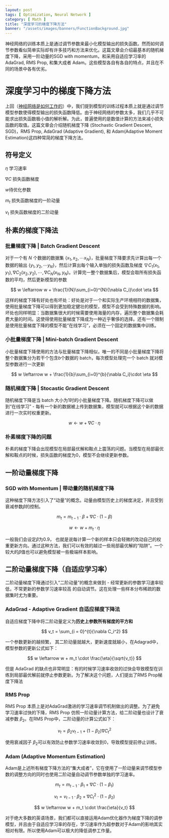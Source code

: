 ```yaml
---
layout: post
tags: [ Optimization, Neural Network ]
category: [ Math ]
title: "深度学习的梯度下降方法"
banner: "/assets/images/banners/FunctionBackground.jpg"
---
```


神经网络的训练本质上是通过调节参数来最小化模型输出的损失函数。然而如何调节参数看似简单实际却有许多技巧和方法来优化。这篇文章会介绍最基本的随机梯度下降，采用一阶动量的SGD with momentum，和采用自适应学习率的AdaGrad, RMS Prop, 和集大成者 Adam。这些模型各自有各自的特点，并且在不同的场景中各有优劣。

# 深度学习中的梯度下降方法

上回（[神经网络是如何工作的](https://markchenyutian.github.io/Markchen_Blog/2020/07/31/How-do-Neural-Network-Work.html)）中，我们提到模型的训练过程本质上就是通过调节模型参数使得模型输出的损失函数降低。由于神经网络的参数太多，我们几乎不可能求出损失函数极小值的解析解。为此，普遍使用的是数值计算的方法来减小损失函数的取值。这篇文章会介绍随机梯度下降 (Stochastic Gradient Descent, SGD)，RMS Prop, AdaGrad (Adaptive Gradient), 和 Adam(Adaptive Moment Estimation)这四种常简的梯度下降方法。

## 符号定义

$\eta$ 学习速率

$\nabla C$ 损失函数梯度

$w$待优化参数

$m_t$ 损失函数梯度的一阶动量

$v_t$ 损失函数梯度的二阶动量

## 朴素的梯度下降法
### 批量梯度下降  |  Batch Gradient Descent
对于一个有 $N$ 个数据的数据集 $\{x_1, x_2, \cdots x_N\}$，批量梯度下降要求先计算出每一个数据的输出 $\{y_1, y_2, \cdots y_N\}$，然后计算出每个输入单独的损失函数及梯度 $\nabla C_1(x_1, y_1), \nabla C_2(x_2, y_2), \cdots, \nabla C_N(x_N, y_N)$。计算完一整个数据集后，模型会取所有损失函数的平均，然后更新模型的参数

$$
w \leftarrow w + \frac{1}{N}\sum_{i=0}^{N}{\nabla C_i}\cdot \eta
$$

这样的梯度下降有好处也有坏处：好处是对于一个和实际生产环境相符的数据集，使用批量梯度下降可以得到更加稳定健壮的模型，模型不会受到特殊数据的影响。坏处也同样明显：当数据集很大的时候需要使用海量的内存，遍历整个数据集会耗费大量的时间。这使得使用批量梯度下降成为一种近乎奢侈的选择。还有一个限制是使用批量梯度下降的模型不能“在线学习”，必须在一个固定的数据集中训练。

### 小批量梯度下降  |  Mini-batch Gradient Descent
小批量梯度下降使用的方法与批量梯度下降相似，唯一的不同是小批量梯度下降将整个数据集分为若干个包含$b$个数据的 batch，每次模型处理完一个 batch 就对模型参数进行一次更新

$$
w \leftarrow w + \frac{1}{b}\sum_{i=0}^{b}{\nabla C_i}\cdot \eta
$$

### 随机梯度下降  |  Stocastic Gradient Descent
随机梯度下降是当 batch 大小为1时的小批量梯度下降。随机梯度下降可以做到“在线学习” - 每有一个新的数据被上传到数据集，模型就可以根据这个新的数据进行一次实时权重更新。

$$
w \leftarrow w + \nabla C \cdot \eta
$$

### 朴素梯度下降的问题
朴素的梯度下降会出现模型在局部最优解和鞍点上震荡的问题。当模型在局部最优解和鞍点的时候，损失函数的梯度为0，模型不会继续更新参数。

## 一阶动量梯度下降

### SGD with Momentum  |  带动量的随机梯度下降
这种梯度下降方法引入了“动量”的概念。动量由模型历史上的梯度决定，并且受到衰减参数$\beta$的控制。

$$
m_t = m_{t-1} \cdot \beta + \nabla C \cdot (1 - \beta)
$$

$$
w \leftarrow w + m_t \cdot \eta
$$

一般我们会设定$\beta$为0.9， 也就是说每计算一个新的样本只会轻微的改动自己的权重更新方向。通过这种方法，我们可以有效的越过一些局部最优解的“陷阱”。一个较大的$\beta$值也可以避免模型被一些极端样本影响。

## 二阶动量梯度下降（自适应学习率）

二阶动量梯度下降通过引入“二阶动量”的概念来做到 - 经常更新的参数学习速率较低，不常更新的参数学习速率较高 的自动调节。这在处理一些样本分布稀疏的数据集时尤为重要。

### AdaGrad - Adaptive Gradient 自适应梯度下降法
自适应梯度下降中将二阶动量定义为**历史上参数所有梯度的平方和**

$$
v_t = \sum_{i = 0}^{t}{\nabla C_i^2}
$$

一个参数更新的越频繁， 其二阶动量就越大，更新速度就越小，在Adagrad中，模型参数的更新公式如下：

$$
w \leftarrow w + m_t \cdot \frac{\eta}{\sqrt{v_t}}
$$

但是 AdaGrad 的缺点也非常明显：有的时候学习速率收敛的过快会导致模型在训练到局部最优解前就停止参数更新。为了解决这个问题，人们提出了RMS Prop梯度下降法

### RMS Prop
RMS Prop 本质上是对AdaGrad激进的学习速率调节机制做出的调整。为了避免学习速率过快的下降，RMS Prop 仿照一阶动量计算方法，给二阶动量也设计了衰减参数 $\beta_2$。在RMS Prop中，二阶动量的计算公式如下：

$$
v_t = \beta_2 v_{t - 1} + (1 - \beta_2) \nabla C_t^2
$$

使用衰减因子 $\beta_2$可以有效防止参数学习速率收敛到0，导致模型提前停止训练。

### Adam (Adaptive Momentum Estimation)
Adam是上述所有梯度下降方法的“集大成者”，它在使用了一阶动量来调节模型参数的调整方向的同时也使用二阶动量自动调节参数单独的学习速率。

$$
m_t = m_{t-1} \cdot \beta_1 + \nabla C \cdot (1 - \beta_1)
$$

$$
v_t = v_{t - 1}\cdot \beta_2 + \nabla C_t^2\cdot (1 - \beta_2)
$$

$$
w \leftarrow w + m_t \cdot \frac{\eta}{v_t}
$$

对于绝大多数的英语场景，我们都可以直接运用Adam优化器作为梯度下降的调参模型，并且由于自适应学习率的存在，学习速率作为超参数对于Adam的影响其实相对有限。所以使用Adam可以极大的降低调参工作量。